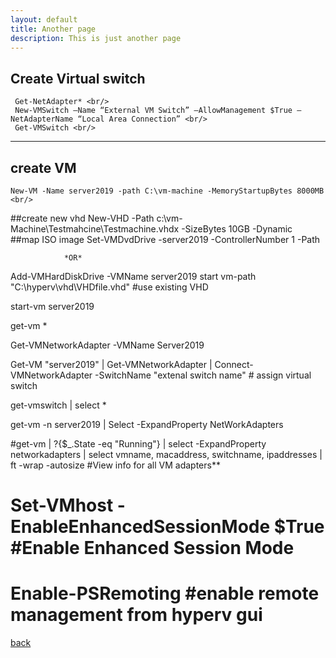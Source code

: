 ```yaml
---
layout: default
title: Another page
description: This is just another page
---
```


## Create Virtual switch


	 Get-NetAdapter* <br/>
	 New-VMSwitch –Name “External VM Switch” –AllowManagement $True –NetAdapterName “Local Area Connection” <br/>
	 Get-VMSwitch <br/>
---------------------------------------

## create VM

	New-VM -Name server2019 -path C:\vm-machine -MemoryStartupBytes 8000MB <br/>

##create new vhd
 	New-VHD -Path c:\vm-Machine\Testmahcine\Testmachine.vhdx -SizeBytes 10GB -Dynamic <br/> 
##map ISO image	
	Set-VMDvdDrive -server2019 -ControllerNumber 1 -Path <br/>					

				*OR*

Add-VMHardDiskDrive -VMName server2019 start vm-path "C:\hyperv\vhd\VHDfile.vhd" 		#use existing VHD

start-vm server2019

get-vm *

Get-VMNetworkAdapter -VMName Server2019

Get-VM "server2019" | Get-VMNetworkAdapter | Connect-VMNetworkAdapter -SwitchName "extenal switch name"		# assign virtual switch

get-vmswitch | select *

get-vm -n server2019 | Select -ExpandProperty NetWorkAdapters

#get-vm | ?{$_.State -eq "Running"} | select -ExpandProperty networkadapters | select vmname, macaddress, switchname, ipaddresses | ft -wrap -autosize						#View info for all VM adapters**


# Set-VMhost -EnableEnhancedSessionMode $True						#Enable Enhanced Session Mode 

# Enable-PSRemoting 									#enable remote management from hyperv gui


[back](./)
